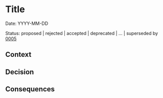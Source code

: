 # Title

 Date: YYYY-MM-DD

 Status: proposed | rejected | accepted | deprecated | … | superseded by [0005](0005-example.md)

 ## Context

 ## Decision

 ## Consequences